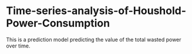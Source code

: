# Time-series-analysis-of-Houshold-Power-Consumption
This is a prediction model predicting the value of the total wasted power over time.
